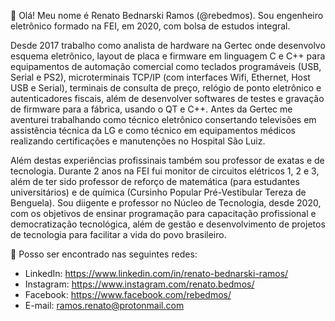 👋 Olá! Meu nome é Renato Bednarski Ramos (@rebedmos). Sou engenheiro eletrônico formado na FEI, em 2020, com bolsa de estudos integral.

Desde 2017 trabalho como analista de hardware na Gertec onde desenvolvo esquema eletrônico, layout de placa e firmware em linguagem C e C++ para equipamentos de automação comercial como teclados programáveis (USB, Serial e PS2), microterminais TCP/IP (com interfaces Wifi, Ethernet, Host USB e Serial), terminais de consulta de preço, relógio de ponto eletrônico e autenticadores fiscais, além de desenvolver softwares de testes e gravação de firmware para a fábrica, usando o QT e C++. Antes da Gertec me aventurei trabalhando como técnico eletrônico consertando televisões em assistência técnica da LG e como técnico em equipamentos médicos realizando certificações e manutenções no Hospital São Luiz.

Além destas experiências profissinais também sou professor de exatas e de tecnologia. Durante 2 anos na FEI fui monitor de circuitos elétricos 1, 2 e 3, além de ter sido professor de reforço de matemática (para estudantes universitários) e de química (Cursinho Popular Pré-Vestibular Tereza de Benguela). Sou diigente e professor no Núcleo de Tecnologia, desde 2020, com os objetivos de ensinar programação para capacitação profissional e democratização tecnológica, além de gestão e desenvolvimento de projetos de tecnologia para facilitar a vida do povo brasileiro.

👀 Posso ser encontrado nas seguintes redes:
- LinkedIn: https://www.linkedin.com/in/renato-bednarski-ramos/
- Instagram: https://www.instagram.com/renato.bedmos/
- Facebook: https://www.facebook.com/rebedmos/
- E-mail: ramos.renato@protonmail.com

<!---
rebedmos/rebedmos is a ✨ special ✨ repository because its `README.md` (this file) appears on your GitHub profile.
You can click the Preview link to take a look at your changes.
--->
